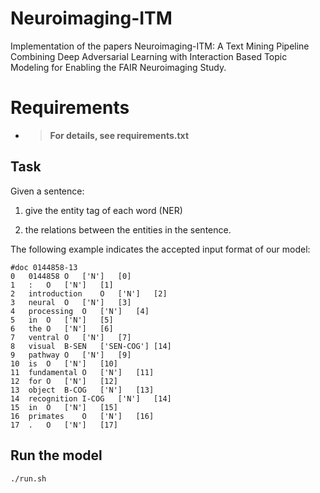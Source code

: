 # Neuroimaging-ITM

Implementation of the papers
Neuroimaging-ITM: A Text Mining Pipeline Combining Deep Adversarial Learning with Interaction Based Topic Modeling for Enabling the FAIR Neuroimaging Study.

# Requirements

* > **For details, see requirements.txt**

## Task
Given a sentence:

1. give the entity tag of each word (NER) 

2. the relations between the entities in the sentence. 

The following example indicates the accepted input format of our model:


```
#doc 0144858-13
0	0144858	O	['N']	[0]
1	:	O	['N']	[1]
2	introduction	O	['N']	[2]
3	neural	O	['N']	[3]
4	processing	O	['N']	[4]
5	in	O	['N']	[5]
6	the	O	['N']	[6]
7	ventral	O	['N']	[7]
8	visual	B-SEN	['SEN-COG']	[14]
9	pathway	O	['N']	[9]
10	is	O	['N']	[10]
11	fundamental	O	['N']	[11]
12	for	O	['N']	[12]
13	object	B-COG	['N']	[13]
14	recognition	I-COG	['N']	[14]
15	in	O	['N']	[15]
16	primates	O	['N']	[16]
17	.	O	['N']	[17]
```

## Run the model

```
./run.sh
```

